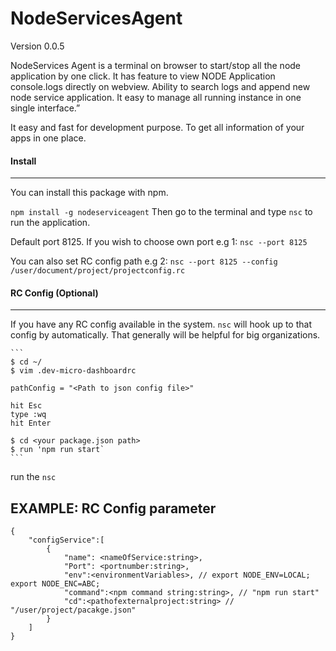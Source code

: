 # NodeServicesAgent 
Version 0.0.5

NodeServices Agent is a terminal on browser to start/stop all the node application by one click. It has feature to view NODE Application console.logs directly on webview. Ability to search logs and append new node service application. It easy to manage all running instance in one single interface.”

It easy and fast for development purpose. To get all information of your apps in one place. 

#### Install
---------
You can install this package with npm.
    
`npm install -g nodeserviceagent`
Then go to the terminal and type `nsc` to run the application. 

Default port 8125. If you wish to choose own port 
e.g 1: `nsc --port 8125`

You can also set RC config path
e.g 2: `nsc --port 8125 --config /user/document/project/projectconfig.rc`


#### RC Config (Optional)
---------
If you have any RC config available in the system. `nsc` will hook up to that config by automatically. That generally will be helpful for big organizations.


    ```
    $ cd ~/
    $ vim .dev-micro-dashboardrc

    pathConfig = "<Path to json config file>"

    hit Esc
    type :wq
    hit Enter

    $ cd <your package.json path>
    $ run 'npm run start`
    ```

run the `nsc`

EXAMPLE: RC Config parameter 
---------

```
{
    "configService":[
        {
            "name": <nameOfService:string>,
            "Port": <portnumber:string>,
            "env":<environmentVariables>, // export NODE_ENV=LOCAL; export NODE_ENC=ABC;
            "command":<npm command string:string>, // "npm run start"
            "cd":<pathofexternalproject:string> // "/user/project/pacakge.json"
        }
    ]
}    
```
